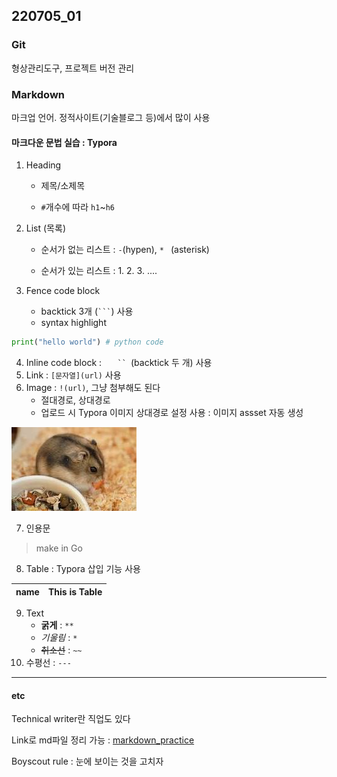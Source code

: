 ## 220705_01

### Git

형상관리도구, 프로젝트 버전 관리

### Markdown

마크업 언어. 정적사이트(기술블로그 등)에서 많이 사용

#### 마크다운 문법 실습 : Typora

1. Heading

   - 제목/소제목

   - `#`개수에 따라 `h1`~`h6`

2. List (목록)

   - 순서가 없는 리스트 : `-`(hypen), `* ` (asterisk)

   - 순서가 있는 리스트 : 1. 2. 3. ....

3. Fence code block
   - backtick 3개 (` ``` `) 사용
   - syntax highlight

``` python
print("hello world") # python code
```

4. Inline code block : `	``	`(backtick 두 개) 사용
5. Link : `[문자열](url)` 사용
6. Image : `!(url)`, 그냥 첨부해도 된다
   - 절대경로, 상대경로
   - 업로드 시 Typora 이미지 상대경로 설정 사용 : 이미지 assset 자동 생성

![Unknown](KDT_220705.assets/Unknown.jpeg)

7. 인용문

> make in Go

8. Table : Typora 삽입 기능 사용

| name | This is Table |
| ---- | ------------- |

9. Text
   - **굵게** : `**` 
   - *기울림* : `*`
   - ~~취소선~~ : `~~`
10. 수평선 : `---`

---

#### etc

Technical writer란 직업도 있다

Link로 md파일 정리 가능 : [markdown_practice](/Users/imac01/Desktop/multicampus)

Boyscout rule : 눈에 보이는 것을 고치자